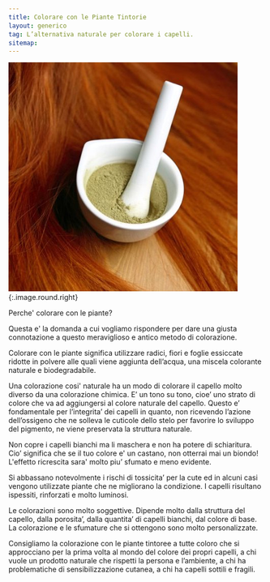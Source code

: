 ```yaml
---
title: Colorare con le Piante Tintorie
layout: generico
tag: L’alternativa naturale per colorare i capelli.
sitemap:
---
```


![](images/benessere/colorebenessere.jpg){:.image.round.right}

Perche' colorare con le piante?

Questa e' la domanda a cui vogliamo rispondere per dare una giusta connotazione a questo meraviglioso e antico metodo di colorazione.

Colorare con le piante significa utilizzare radici, fiori e foglie essiccate ridotte in polvere alle quali viene aggiunta dell’acqua, una miscela colorante naturale e biodegradabile.

Una colorazione cosi' naturale ha un modo di colorare il capello molto diverso da una colorazione chimica. 
E’ un tono su tono, cioe’ uno strato di colore che va ad aggiungersi al colore naturale del capello.
Questo e’ fondamentale per l’integrita’ dei capelli in quanto, non ricevendo l’azione dell’ossigeno che ne solleva le cuticole dello stelo per favorire lo sviluppo del pigmento, ne viene preservata la struttura naturale.

Non copre i capelli bianchi ma li maschera e non ha potere di schiaritura. Cio’ significa che se il tuo colore e' un castano, non otterrai mai un biondo! L'effetto ricrescita sara' molto piu’ sfumato e meno evidente.

Si abbassano notevolmente i rischi di tossicita’ per la cute ed in alcuni casi vengono utilizzate piante che ne migliorano la condizione. I capelli risultano ispessiti, rinforzati e molto luminosi.

Le colorazioni sono molto soggettive. Dipende molto dalla struttura del capello, dalla porosita’, dalla quantita’ di capelli bianchi, dal colore di base. La colorazione e le sfumature che si ottengono sono molto personalizzate.

Consigliamo la colorazione con le piante tintoree a tutte coloro che si approcciano per la prima volta al mondo del colore dei propri capelli, a chi vuole un prodotto naturale che rispetti la persona e l’ambiente, a chi ha problematiche di sensibilizzazione cutanea, a chi ha capelli sottili e fragili.